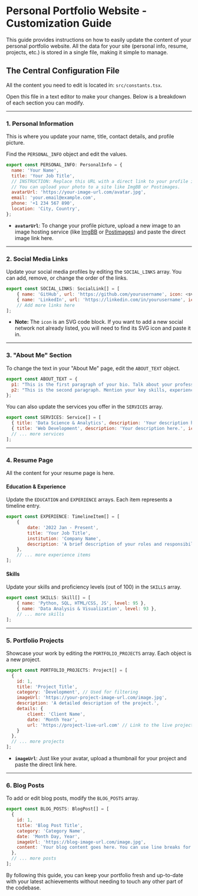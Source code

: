 # Personal Portfolio Website - Customization Guide

This guide provides instructions on how to easily update the content of your personal portfolio website. All the data for your site (personal info, resume, projects, etc.) is stored in a single file, making it simple to manage.

## The Central Configuration File

All the content you need to edit is located in: `src/constants.tsx`.

Open this file in a text editor to make your changes. Below is a breakdown of each section you can modify.

---

### 1. Personal Information

This is where you update your name, title, contact details, and profile picture.

Find the `PERSONAL_INFO` object and edit the values.

```javascript
export const PERSONAL_INFO: PersonalInfo = {
  name: 'Your Name',
  title: 'Your Job Title',
  // INSTRUCTION: Replace this URL with a direct link to your profile image.
  // You can upload your photo to a site like ImgBB or Postimages.
  avatarUrl: 'https://your-image-url.com/avatar.jpg',
  email: 'your.email@example.com',
  phone: '+1 234 567 890',
  location: 'City, Country',
};
```
- **`avatarUrl`**: To change your profile picture, upload a new image to an image hosting service (like [ImgBB](https://imgbb.com/) or [Postimages](https://postimages.org/)) and paste the direct image link here.

---

### 2. Social Media Links

Update your social media profiles by editing the `SOCIAL_LINKS` array. You can add, remove, or change the order of the links.

```javascript
export const SOCIAL_LINKS: SocialLink[] = [
    { name: 'GitHub', url: 'https://github.com/yourusername', icon: <svg>...</svg> },
    { name: 'LinkedIn', url: 'https://linkedin.com/in/yourusername', icon: <svg>...</svg> },
    // Add more links here
];
```
- **Note:** The `icon` is an SVG code block. If you want to add a new social network not already listed, you will need to find its SVG icon and paste it in.

---

### 3. "About Me" Section

To change the text in your "About Me" page, edit the `ABOUT_TEXT` object.

```javascript
export const ABOUT_TEXT = {
  p1: "This is the first paragraph of your bio. Talk about your professional background and passion.",
  p2: "This is the second paragraph. Mention your key skills, experience, and what you're looking for.",
};
```

You can also update the services you offer in the `SERVICES` array.

```javascript
export const SERVICES: Service[] = [
  { title: 'Data Science & Analytics', description: 'Your description here.', icon: <DevIcon /> },
  { title: 'Web Development', description: 'Your description here.', icon: <DesignIcon /> },
  // ... more services
];
```

---

### 4. Resume Page

All the content for your resume page is here.

#### Education & Experience
Update the `EDUCATION` and `EXPERIENCE` arrays. Each item represents a timeline entry.

```javascript
export const EXPERIENCE: TimelineItem[] = [
    { 
        date: '2022 Jan - Present', 
        title: 'Your Job Title', 
        institution: 'Company Name', 
        description: 'A brief description of your roles and responsibilities.' 
    },
    // ... more experience items
];
```

#### Skills
Update your skills and proficiency levels (out of 100) in the `SKILLS` array.

```javascript
export const SKILLS: Skill[] = [
    { name: 'Python, SQL, HTML/CSS, JS', level: 95 },
    { name: 'Data Analysis & Visualization', level: 93 },
    // ... more skills
];
```

---

### 5. Portfolio Projects

Showcase your work by editing the `PORTFOLIO_PROJECTS` array. Each object is a new project.

```javascript
export const PORTFOLIO_PROJECTS: Project[] = [
  { 
    id: 1, 
    title: 'Project Title', 
    category: 'Development', // Used for filtering
    imageUrl: 'https://your-project-image-url.com/image.jpg', 
    description: 'A detailed description of the project.', 
    details: { 
        client: 'Client Name', 
        date: 'Month Year', 
        url: 'https://project-live-url.com' // Link to the live project
    } 
  },
  // ... more projects
];
```
- **`imageUrl`**: Just like your avatar, upload a thumbnail for your project and paste the direct link here.

---

### 6. Blog Posts

To add or edit blog posts, modify the `BLOG_POSTS` array.

```javascript
export const BLOG_POSTS: BlogPost[] = [
  { 
    id: 1, 
    title: 'Blog Post Title', 
    category: 'Category Name', 
    date: 'Month Day, Year', 
    imageUrl: 'https://blog-image-url.com/image.jpg', 
    content: `Your blog content goes here. You can use line breaks for paragraphs.`
  },
  // ... more posts
];
```

By following this guide, you can keep your portfolio fresh and up-to-date with your latest achievements without needing to touch any other part of the codebase.
